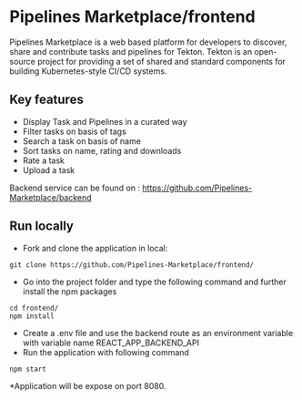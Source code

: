 # Pipelines Marketplace/frontend 
Pipelines Marketplace is a web based platform for developers to discover, share and contribute tasks and pipelines for Tekton. Tekton is an open-source project for providing a set of shared and standard components for building Kubernetes-style CI/CD systems.

## Key features
* Display Task and Pipelines in a curated way
* Filter tasks on basis of tags
* Search a task on basis of name
* Sort tasks on name, rating and downloads
* Rate a task
* Upload a task

Backend service can be found on : <https://github.com/Pipelines-Marketplace/backend>


## Run locally
* Fork and clone the application in local:
```
git clone https://github.com/Pipelines-Marketplace/frontend/
```

* Go into the project folder and type the following command and further install the npm packages

```
cd frontend/
npm install
```

* Create a .env file and use the backend route as an environment variable  with variable name REACT_APP_BACKEND_API
* Run the application with following command
```
npm start
```


*Application will be expose on port 8080.




